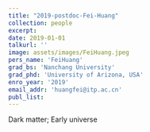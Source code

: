 ```yaml
---
title: "2019-postdoc-Fei-Huang"
collection: people
excerpt: 
date: 2019-01-01
talkurl: ''
image: assets/images/FeiHuang.jpeg
pers_name: 'FeiHuang'
grad_bs: 'Nanchang University'
grad_phd: 'University of Arizona, USA'
enro_year: '2019' 
email_addr: 'huangfei@itp.ac.cn'
publ_list:
---
```



Dark matter; 
Early universe 
<br/>
<br/>






